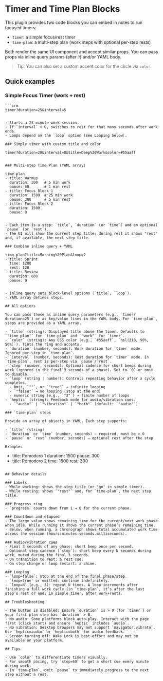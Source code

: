 # Timer and Time Plan Blocks

This plugin provides two code blocks you can embed in notes to run focused timers:

- `timer`: a simple focus/rest timer
- `time-plan`: a multi-step plan (work steps with optional per-step rests)

Both render the same UI component and accept similar props. You can pass props via inline query params (after `?`) and/or YAML body.

> Tip: You can also set a custom accent color for the circle via `color`.

## Quick examples

### Simple Focus Timer (work + rest)

````
```crm
timer?duration=25&interval=5
````

```

- Starts a 25-minute work session.
- If `interval` > 0, switches to rest for that many seconds after work ends.
- Loops depend on the `loop` option (see Looping below).

### Simple timer with custom title and color

```

```crm
timer?duration=20&interval=0&title=Deep%20Work&color=#55aaff
```

```

### Multi‑step Time Plan (YAML array)

```

```crm
time-plan
- title: Warmup
  duration: 300   # 5 min work
  pause: 60       # 1 min rest
- title: Focus Block 1
  duration: 1500  # 25 min work
  pause: 300      # 5 min rest
- title: Focus Block 2
  duration: 1500
  pause: 0
```

```

- Each item is a step: `title`, `duration` (or `time`) and an optional `pause` (or `rest`).
- The UI will show the current step title; during rest it shows "rest" and, if available, the next step title.

### Combine inline query + YAML

```

```crm
time-plan?title=Morning%20Plan&loop=2
- title: Sprint
  time: 1200
  rest: 120
- title: Review
  duration: 600
  pause: 0
```

```

- Inline query sets block-level options (`title`, `loop`).
- YAML array defines steps.

## All options

You can pass these as inline query parameters (e.g., `timer?duration=25`) or as key/value lines in the YAML body. For `time-plan`, steps are provided as a YAML array.

- `title` (string): Displayed title above the timer. Defaults to `"time plan"` for `time-plan` and `"work"` for `timer`.
- `color` (string): Any CSS color (e.g., `#55aaff`, `hsl(210, 90%, 56%)`). Tints the ring and accents.
- `duration` (number, seconds): Work duration for `timer` mode. Ignored per-step in `time-plan`.
- `interval` (number, seconds): Rest duration for `timer` mode. In `time-plan`, rest is per-step via `pause`/`rest`.
- `step` (number, seconds): Optional cadence for short beeps during work (ignored in the final 3 seconds of a phase). Set to `0` or omit to disable.
- `loop` (string | number): Controls repeating behavior after a cycle completes.
  - Omit, `""`, or `"true"` → infinite looping
  - `"false"` → no looping (stop at the end)
  - numeric string (e.g., `"3"`) → finite number of loops
- `heptic` (string): Feedback mode for audio/vibration cues.
  - `"audio"` | `"vibration"` | `"both"` (default: `"audio"`)

### `time-plan` steps

Provide an array of objects in YAML. Each step supports:

- `title` (string)
- `duration` or `time` (number, seconds) — required, must be > 0
- `pause` or `rest` (number, seconds) — optional rest after the step

Example:

```

- title: Pomodoro 1
  duration: 1500
  pause: 300
- title: Pomodoro 2
  time: 1500
  rest: 300

```

## Behavior details

### Labels
- While working: shows the step title (or "go" in simple timer).
- While resting: shows `"rest"` and, for `time-plan`, the next step title.

### Progress ring
- `progress` counts down from 1 → 0 for the current phase.

### Countdown and elapsed
- The large value shows remaining time for the current/next work phase when idle. While running it shows the current phase’s remaining time.
- Below, when running, a chronograph shows total accumulated work time across the session (hours:minutes:seconds.milliseconds).

### Audio/vibration cues
- Final 3 seconds of any phase: short beep once per second.
- Optional step cadence (`step`): short beep every N seconds during work, muted during the final 3 seconds.
- On transition to rest: a rest cue.
- On step change or loop restart: a chime.

### Looping
- `loop=false`: stop at the end of the final phase/step.
- `loop=true` or omitted: continue indefinitely.
- `loop=N` (e.g., 3): repeat N times. A loop increments after finishing a full work cycle (in `time-plan`, it’s after the last step’s rest or end; in simple timer, after work+rest).

## Troubleshooting

- The button is disabled: Ensure `duration` is > 0 (for `timer`) or your first plan step has `duration` > 0.
- No audio: Some platforms block auto‑play. Interact with the page first (click start) and ensure `heptic` includes `audio`.
- No vibration: Desktop browsers may not support `navigator.vibrate`. Use `heptic=audio` or `heptic=both` for audio feedback.
- Screen turning off: Wake Lock is best‑effort and may not be available on your platform.

## Tips

- Use `color` to differentiate timers visually.
- For smooth pacing, try `step=60` to get a short cue every minute during work.
- In `time-plan`, omit `pause` to immediately progress to the next step without a rest.
```
